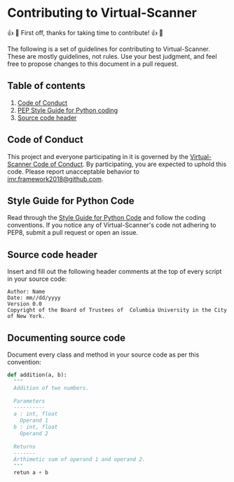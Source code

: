 # Contributing to Virtual-Scanner
:thumbsup: :tada: First off, thanks for taking time to contribute! :thumbsup: :tada:

The following is a set of guidelines for contributing to Virtual-Scanner. These are mostly guidelines, not rules. Use your best judgment, and feel free to propose changes to this document in a pull request.

## Table of contents
1. [Code of Conduct](#code-of-conduct)
2. [PEP Style Guide for Python coding](#style-guide-for-python-code)
3. [Source code header](#source-code-header)

## Code of Conduct
This project and everyone participating in it is governed by the [Virtual-Scanner Code of Conduct](https://github.com/imr-framework/Virtual-Scanner/blob/ISMRM2019/CODE_OF_CONDUCT.md). By participating, you are expected to uphold this code. Please report unacceptable behavior to imr.framework2018@github.com.

## Style Guide for Python Code
Read through the [Style Guide for Python Code](https://www.python.org/dev/peps/pep-0008/) and follow the coding conventions. If you notice any of Virtual-Scanner's code not adhering to PEP8, submit a pull request or open an issue.

## Source code header
Insert and fill out the following header comments at the top of every script in your source code:
```
Author: Name
Date: mm//dd/yyyy
Version 0.0
Copyright of the Board of Trustees of  Columbia University in the City of New York.
```

## Documenting source code
Document every class and method in your source code as per this convention:
```python
def addition(a, b):
  """
  Addition of two numbers.
  
  Parameters
  ----------
  a : int, float
    Operand 1
  b : int, float
    Operand 2
    
  Returns
  -------
  Arthimetic sum of operand 1 and operand 2.
  """
  retun a + b
```
